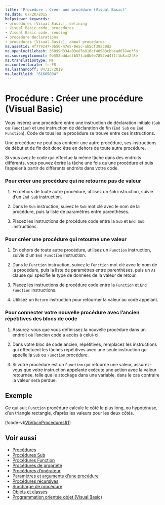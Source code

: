 ```yaml
---
title: 'Procédure : Créer une procédure (Visual Basic)'
ms.date: 07/20/2015
helpviewer_keywords:
- procedures [Visual Basic], defining
- Visual Basic code, procedures
- Visual Basic code, reusing
- procedure declarations
- procedures [Visual Basic], about procedures
ms.assetid: 4f779247-0b50-47e8-9e5c-ab5cf39ac0d2
ms.openlocfilehash: 56099d334a03e85b816cf48983cbbead0784ef5b
ms.sourcegitcommit: 9b552addadfb57fab0b9e7852ed4f1f1b8a42f8e
ms.translationtype: MT
ms.contentlocale: fr-FR
ms.lasthandoff: 04/23/2019
ms.locfileid: "61665804"
---
```

# <a name="how-to-create-a-procedure-visual-basic"></a>Procédure : Créer une procédure (Visual Basic)
Vous insérez une procédure entre une instruction de déclaration initiale (`Sub` ou `Function`) et une instruction de déclaration de fin (`End Sub` ou `End Function`). Code de tous les la procédure se trouve entre ces instructions.  
  
 Une procédure ne peut pas contenir une autre procédure, ses instructions de début et de fin doit donc être en dehors de toute autre procédure.  
  
 Si vous avez le code qui effectue la même tâche dans des endroits différents, vous pouvez écrire la tâche une fois qu’une procédure et puis l’appeler à partir de différents endroits dans votre code.  
  
### <a name="to-create-a-procedure-that-does-not-return-a-value"></a>Pour créer une procédure qui ne retourne pas de valeur  
  
1. En dehors de toute autre procédure, utilisez un `Sub` instruction, suivie d’un `End Sub` instruction.  
  
2. Dans le `Sub` instruction, suivez le `Sub` mot clé avec le nom de la procédure, puis la liste de paramètres entre parenthèses.  
  
3. Placez les instructions de procédure code entre la `Sub` et `End Sub` instructions.  
  
### <a name="to-create-a-procedure-that-returns-a-value"></a>Pour créer une procédure qui retourne une valeur  
  
1. En dehors de toute autre procédure, utilisez un `Function` instruction, suivie d’un `End Function` instruction.  
  
2. Dans le `Function` instruction, suivez le `Function` mot clé avec le nom de la procédure, puis la liste de paramètres entre parenthèses, puis un `As` clause qui spécifie le type de données de la valeur de retour.  
  
3. Placez les instructions de procédure code entre la `Function` et `End Function` instructions.  
  
4. Utilisez un `Return` instruction pour retourner la valeur au code appelant.  
  
### <a name="to-connect-your-new-procedure-with-the-old-repetitive-blocks-of-code"></a>Pour connecter votre nouvelle procédure avec l’ancien répétitives des blocs de code  
  
1. Assurez-vous que vous définissez la nouvelle procédure dans un endroit où l’ancien code a accès à celui-ci.  
  
2. Dans votre bloc de code ancien, répétitives, remplacez les instructions qui effectuent les tâches répétitives avec une seule instruction qui appelle la `Sub` ou `Function` procédure.  
  
3. Si votre procédure est un `Function` qui retourne une valeur, assurez-vous que votre instruction appelante exécute une action avec la valeur retournée, telle que le stockage dans une variable, dans le cas contraire la valeur sera perdue.  
  
## <a name="example"></a>Exemple  
 Ce qui suit `Function` procédure calcule le côté le plus long, ou hypoténuse, d’un triangle rectangle, d’après les valeurs pour les deux côtés.  
  
 [!code-vb[VbVbcnProcedures#1](~/samples/snippets/visualbasic/VS_Snippets_VBCSharp/VbVbcnProcedures/VB/Class1.vb#1)]  
  
## <a name="see-also"></a>Voir aussi

- [Procédures](./index.md)
- [Procédures Sub](./sub-procedures.md)
- [Procédures Function](./function-procedures.md)
- [Procédures de propriété](./property-procedures.md)
- [Procédures d’opérateur](./operator-procedures.md)
- [Paramètres et arguments d’une procédure](./procedure-parameters-and-arguments.md)
- [Procédures récursives](./recursive-procedures.md)
- [Surcharge de procédure](./procedure-overloading.md)
- [Objets et classes](../../../../visual-basic/programming-guide/language-features/objects-and-classes/index.md)
- [Programmation orientée objet (Visual Basic)](../../concepts/object-oriented-programming.md)
